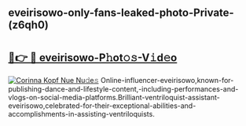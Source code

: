 ## eveirisowo-only-fans​-leaked-photo​-Private-(z6qh0)


# <h2><a href="https://mediaupload.pro?title=eveirisowo&ref=git">🔗👉 🔴 eveirisowo-P𝚑ot𝚘𝚜-V𝚒d𝚎o</a></h2>

[![Corinna Kopf Nue Nu𝚍e𝚜](https://i.imgur.com/0qMVB7G.gif)](https://mediaupload.pro?title=eveirisowo&ref=git)
Online-influencer-eveirisowo,known-for-publishing-dance-and-lifestyle-content,-including-performances-and-vlogs-on-social-media-platforms.Brilliant-ventriloquist-assistant-eveirisowo,celebrated-for-their-exceptional-abilities-and-accomplishments-in-assisting-ventriloquists.  